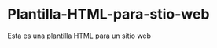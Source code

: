 Plantilla-HTML-para-stio-web
============================

Esta es una plantilla HTML para un sitio web
